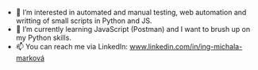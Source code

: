 - 👀 I’m interested in automated and manual testing, web automation and writting of small scripts in Python and JS.
- 🌱 I’m currently learning JavaScript (Postman) and I want to brush up on my Python skills.
- 📫 You can reach me via LinkedIn: www.linkedin.com/in/ing-michala-marková 

<!---
IngMichalaM/IngMichalaM is a ✨ special ✨ repository because its `README.md` (this file) appears on your GitHub profile.
You can click the Preview link to take a look at your changes.
--->
